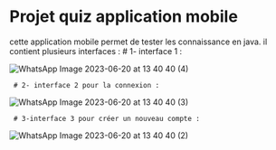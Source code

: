 
# Projet quiz application mobile

cette application mobile permet de tester les connaissance en java.
 il contient plusieurs interfaces :
    # 1- interface 1 :
     
       
![WhatsApp Image 2023-06-20 at 13 40 40 (4)](https://github.com/bouarifkaoutar/Quiz_application/assets/108548578/e2a8ff0f-7f9d-4ea0-9970-5461df07e83b)

     # 2- interface 2 pour la connexion :
  
![WhatsApp Image 2023-06-20 at 13 40 40 (3)](https://github.com/bouarifkaoutar/Quiz_application/assets/108548578/7204e4fb-5db0-4900-bd6e-9fc6de9e0bd9)

     # 3-interface 3 pour créer un nouveau compte :
  
  ![WhatsApp Image 2023-06-20 at 13 40 40 (2)](https://github.com/bouarifkaoutar/Quiz_application/assets/108548578/e44e3b79-81d1-4ae7-9a3d-47153ca76998)


